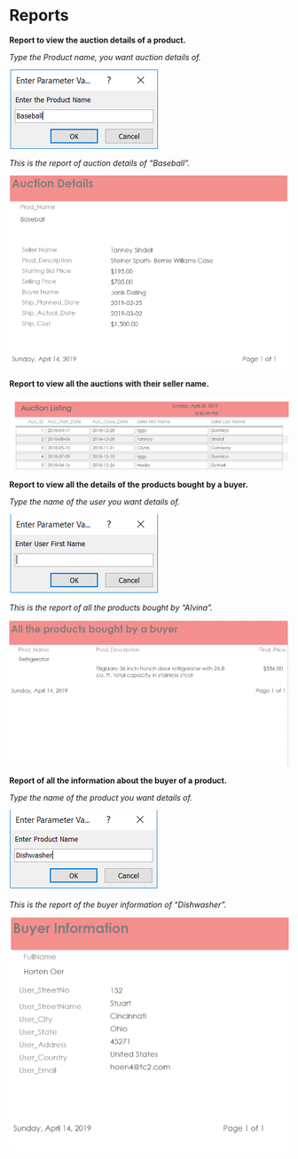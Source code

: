 # Reports

**Report to view the auction details of a product.**

*Type the Product name, you want auction details of.*  

![Image_1](Images/Image_1.png)  

*This is the report of auction details of “Baseball”.*  

![Image_2](Images/Image_2.png)  


**Report to view all the auctions with their seller name.**  

![Image_3](Images/Image_3.png)  


**Report to view all the details of the products bought by a buyer.**  

*Type the name of the user you want details of.*  

![Image_4](Images/Image_4.png)  

*This is the report of all the products bought by “Alvina”.*  

![Image_5](Images/Image_5.png)  


**Report of all the information about the buyer of a product.**  

*Type the name of the product you want details of.*  

![Image_6](Images/Image_6.png)  

*This is the report of the buyer information of “Dishwasher”.*  

![Image_7](Images/Image_7.png)


